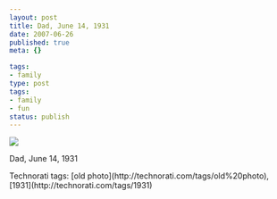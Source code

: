 ```yaml
---
layout: post
title: Dad, June 14, 1931
date: 2007-06-26
published: true
meta: {}

tags:
- family
type: post
tags:
- family
- fun
status: publish
---
```



[![](http://media.eick.us/2011/05/625873702_6dbe6ef168.jpg)](http://farm2.static.flickr.com/1199/625873702_8c40ba65e1_o.jpg)



Dad, June 14, 1931

 <div class="wlWriterSmartContent" style="padding-right: 0px;padding-left: 0px;padding-bottom: 0px;margin: 0px;padding-top: 0px">Technorati tags: [old photo](http://technorati.com/tags/old%20photo), [1931](http://technorati.com/tags/1931)</div>
